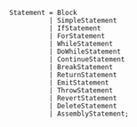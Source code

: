 <!-- This file is generated automatically by infrastructure scripts. Please don't edit by hand. -->

```{ .ebnf .slang-ebnf #Statement }
Statement = Block
          | SimpleStatement
          | IfStatement
          | ForStatement
          | WhileStatement
          | DoWhileStatement
          | ContinueStatement
          | BreakStatement
          | ReturnStatement
          | EmitStatement
          | ThrowStatement
          | RevertStatement
          | DeleteStatement
          | AssemblyStatement;
```
